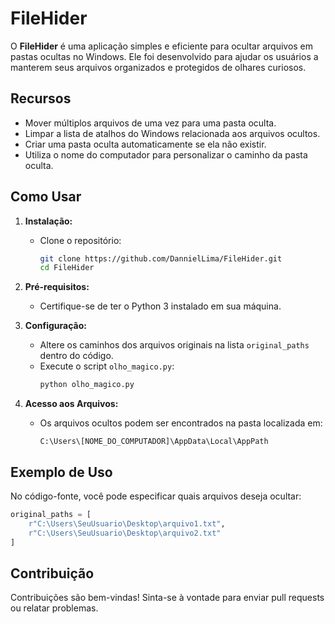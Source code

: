 
# FileHider

O **FileHider** é uma aplicação simples e eficiente para ocultar arquivos em pastas ocultas no Windows. Ele foi desenvolvido para ajudar os usuários a manterem seus arquivos organizados e protegidos de olhares curiosos.
## Recursos

- Mover múltiplos arquivos de uma vez para uma pasta oculta.
- Limpar a lista de atalhos do Windows relacionada aos arquivos ocultos.
- Criar uma pasta oculta automaticamente se ela não existir.
- Utiliza o nome do computador para personalizar o caminho da pasta oculta.


## Como Usar

1. **Instalação:**
   - Clone o repositório:
     ```bash
     git clone https://github.com/DannielLima/FileHider.git
     cd FileHider
     ```

2. **Pré-requisitos:**
   - Certifique-se de ter o Python 3 instalado em sua máquina.

3. **Configuração:**
   - Altere os caminhos dos arquivos originais na lista `original_paths` dentro do código.
   - Execute o script `olho_magico.py`:
     ```bash
     python olho_magico.py
     ```

4. **Acesso aos Arquivos:**
   - Os arquivos ocultos podem ser encontrados na pasta localizada em:
     ```
     C:\Users\[NOME_DO_COMPUTADOR]\AppData\Local\AppPath
     ```
## Exemplo de Uso

No código-fonte, você pode especificar quais arquivos deseja ocultar:

```python
original_paths = [
    r"C:\Users\SeuUsuario\Desktop\arquivo1.txt",
    r"C:\Users\SeuUsuario\Desktop\arquivo2.txt"
]
```
## Contribuição

Contribuições são bem-vindas! Sinta-se à vontade para enviar pull requests ou relatar problemas.
